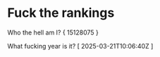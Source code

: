 # Fuck the rankings

Who the hell am I?
{ 15128075 }

What fucking year is it?
[ 2025-03-21T10:06:40Z ]
